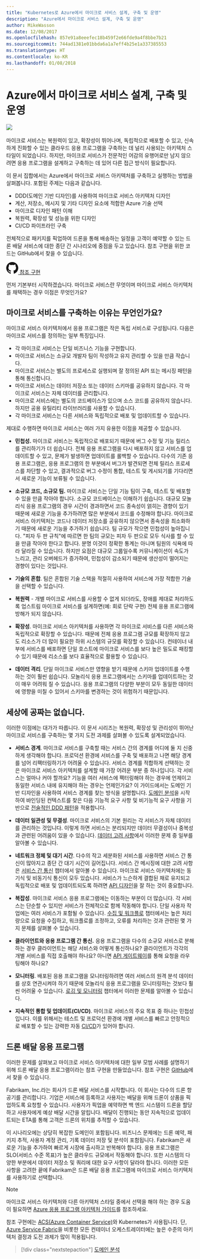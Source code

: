```yaml
---
title: "Kubernetes로 Azure에서 마이크로 서비스 설계, 구축 및 운영"
description: "Azure에서 마이크로 서비스 설계, 구축 및 운영"
author: MikeWasson
ms.date: 12/08/2017
ms.openlocfilehash: 857e91a8eeefec18b459f2e66fde9a4f8bbe7b21
ms.sourcegitcommit: 744ad1381e01bbda6a1a7eff4b25e1a337385553
ms.translationtype: HT
ms.contentlocale: ko-KR
ms.lasthandoff: 01/08/2018
---
```

# <a name="designing-building-and-operating-microservices-on-azure"></a>Azure에서 마이크로 서비스 설계, 구축 및 운영

![](./images/drone.svg)

마이크로 서비스는 복원력이 있고, 확장성이 뛰어나며, 독립적으로 배포할 수 있고, 신속하게 진화할 수 있는 클라우드 응용 프로그램을 구축하는 데 널리 사용되는 아키텍처 스타일이 되었습니다. 하지만, 마이크로 서비스가 전문적인 어감의 유행어로만 남지 않으려면 응용 프로그램을 설계하고 구축하는 데 있어 다른 접근 방식이 필요합니다. 

이 문서 집합에서는 Azure에서 마이크로 서비스 아키텍처를 구축하고 실행하는 방법을 살펴봅니다. 포함된 주제는 다음과 같습니다.

- DDD(도메인 기반 디자인)를 사용하여 마이크로 서비스 아키텍처 디자인 
- 계산, 저장소, 메시지 및 기타 디자인 요소에 적합한 Azure 기술 선택
- 마이크로 디자인 패턴 이해
- 복원력, 확장성 및 성능을 위한 디자인
- CI/CD 파이프라인 구축


전체적으로 패키지를 픽업하여 드론을 통해 배송하는 일정을 고객이 예약할 수 있는 드론 배달 서비스에 대한 종단 간 시나리오에 중점을 두고 있습니다. 참조 구현을 위한 코드는 GitHub에서 찾을 수 있습니다.

[![GitHub](../_images/github.png) 참조 구현][drone-ri]

먼저 기본부터 시작하겠습니다. 마이크로 서비스란 무엇이며 마이크로 서비스 아키텍처를 채택하는 경우 이점은 무엇인가요?

## <a name="why-build-microservices"></a>마이크로 서비스를 구축하는 이유는 무언인가요?

마이크로 서비스 아키텍처에서 응용 프로그램은 작은 독립 서비스로 구성됩니다. 다음은 마이크로 서비스를 정의하는 일부 특징입니다.

- 각 마이크로 서비스는 단일 비즈니스 기능을 구현합니다.
- 마이크로 서비스는 소규모 개발자 팀이 작성하고 유지 관리할 수 있을 만큼 작습니다.
- 마이크로 서비스는 별도의 프로세스로 실행되며 잘 정의된 API 또는 메시징 패턴을 통해 통신합니다. 
- 마이크로 서비스는 데이터 저장소 또는 데이터 스키마를 공유하지 않습니다. 각 마이크로 서비스는 자체 데이터를 관리합니다. 
- 마이크로 서비스에는 별도의 코드베이스가 있으며 소스 코드를 공유하지 않습니다. 하지만 공용 유틸리티 라이브러리를 사용할 수 있습니다.
- 각 마이크로 서비스는 다른 서비스와 독립적으로 배포 및 업데이트할 수 있습니다. 

제대로 수행하면 마이크로 서비스는 여러 가지 유용한 이점을 제공할 수 있습니다.

- **민첩성.** 마이크로 서비스는 독립적으로 배포되기 때문에 버그 수정 및 기능 릴리스를 관리하기가 더 쉽습니다. 전체 응용 프로그램을 다시 배포하지 않고 서비스를 업데이트할 수 있고, 문제가 발생하면 업데이트를 롤백할 수 있습니다. 다수의 기존 응용 프로그램은, 응용 프로그램의 한 부분에서 버그가 발견되면 전체 릴리스 프로세스를 차단할 수 있고, 결과적으로 버그 수정이 통합, 테스트 및 게시되기를 기다리면서 새로운 기능이 보류될 수 있습니다.  

- **소규모 코드, 소규모 팀.** 마이크로 서비스는 단일 기능 팀이 구축, 테스트 및 배포할 수 있을 만큼 작아야 합니다. 소규모 코드베이스는 이해하기 쉽습니다. 대규모 모놀리식 응용 프로그램의 경우 시간이 경과하면서 코드 종속성이 얽히는 경향이 있기 때문에 새로운 기능을 추가하려면 많은 부분에서 코드를 수정해야 합니다. 마이크로 서비스 아키텍처는 코드나 데이터 저장소를 공유하지 않으면서 종속성을 최소화하기 때문에 새로운 기능을 추가하기 쉽습니다. 팀 규모가 작으면 민첩성이 높아집니다. "피자 두 판 규칙"에 따르면 한 팀의 규모는 피자 두 판으로 모두 식사를 할 수 있을 만큼 작아야 한다고 합니다. 분명 이것이 정확한 통계는 아니며 팀원의 식욕에 따라 달라질 수 있습니다. 하지만 요점은 대규모 그룹일수록 커뮤니케이션이 속도가 느리고, 관리 오버헤드가 증가하여, 민첩성이 감소되기 때문에 생산성이 떨어지는 경향이 있다는 것입니다.  

- **기술의 혼합**. 팀은 혼합된 기술 스택을 적절히 사용하여 서비스에 가장 적합한 기술을 선택할 수 있습니다. 

- **복원력** - 개별 마이크로 서비스를 사용할 수 없게 되더라도, 장애를 제대로 처리하도록 업스트림 마이크로 서비스를 설계하면(예: 회로 단락 구현) 전체 응용 프로그램에 방해가 되지 않습니다.

- **확장성**. 마이크로 서비스 아키텍처를 사용하면 각 마이크로 서비스를 다른 서비스와 독립적으로 확장할 수 있습니다. 때문에 전체 응용 프로그램 규모를 확장하지 않고도 리소스가 더 많이 필요한 하위 시스템의 규모를 확장할 수 있습니다. 컨테이너 내부에 서비스를 배포하면 단일 호스트에 마이크로 서비스를 보다 높은 밀도로 패킹할 수 있기 때문에 리소스를 보다 효율적으로 활용할 수 있습니다.

- **데이터 격리**. 단일 마이크로 서비스만 영향을 받기 때문에 스키마 업데이트를 수행하는 것이 훨씬 쉽습니다. 모놀리식 응용 프로그램에서는 스키마를 업데이트하는 것이 매우 어려워 질 수 있습니다. 응용 프로그램의 다양한 부분이 모두 동일한 데이터에 영향을 미칠 수 있어서 스키마를 변경하는 것이 위험하기 때문입니다.
 
## <a name="no-free-lunch"></a>세상에 공짜는 없습니다.

이러한 이점에는 대가가 따릅니다. 이 문서 시리즈는 복원력, 확장성 및 관리성이 뛰어난 마이크로 서비스를 구축하는 몇 가지 도전 과제를 살펴볼 수 있도록 설계되었습니다.

- **서비스 경계**. 마이크로 서비스를 구축할 때는 서비스 간의 경계를 어디에 둘 지 신중하게 생각해야 합니다. 프로덕션 환경에 서비스를 구축 및 배포하고 나면 해당 경계를 넘어 리팩터링하기가 어려울 수 있습니다. 서비스 경계를 적합하게 선택하는 것은 마이크로 서비스 아키텍처를 설계할 때 가장 어려운 부분 중 하나입니다. 각 서비스는 얼마나 커야 할까요? 기능을 여러 서비스에 팩터링해야 하는 경우에 언제이고 동일한 서비스 내에 유지해야 하는 경우는 언제인가요? 이 가이드에서는 도메인 기반 디자인을 사용하여 서비스 경계를 찾는 방식을 설명합니다. [도메인 분석](./domain-analysis.md)을 시작하여 바인딩된 컨텍스트를 찾은 다음 기능적 요구 사항 및 비기능적 요구 사항을 기반으로 [전술적인 DDD 패턴](./microservice-boundaries.md)을 적용합니다. 

- **데이터 일관성 및 무결성**. 마이크로 서비스의 기본 원리는 각 서비스가 자체 데이터를 관리하는 것입니다. 이렇게 하면 서비스는 분리되지만 데이터 무결성이나 중복성과 관련된 어려움이 있을 수 있습니다. [데이터 고려 사항](./data-considerations.md)에서 이러한 문제 중 일부를 알아볼 수 있습니다.

- **네트워크 정체 및 대기 시간**. 다수의 작고 세분화된 서비스를 사용하면 서비스 간 통신이 많아지고 종단 간 대기 시간이 길어집니다. 서비스 간 메시징에 대한 고려 사항은 [서비스 간 통신](./interservice-communication.md) 챕터에서 알아볼 수 있습니다. 마이크로 서비스 아키텍처에는 동기식 및 비동기식 통신이 모두 있습니다. 서비스가 느슨하게 결합된 채로 유지되고 독립적으로 배포 및 업데이트되도록 하려면 [API 디자인](./api-design.md)을 잘 하는 것이 중요합니다.
 
- **복잡성**. 마이크로 서비스 응용 프로그램에는 이동하는 부분이 더 많습니다. 각 서비스는 단순할 수 있지만 서비스가 전체적으로 함께 작동해야 합니다. 단일 사용자 작업에는 여러 서비스가 포함될 수 있습니다. [수집 및 워크플로](./ingestion-workflow.md) 챕터에서는 높은 처리량으로 요청을 수집하고, 워크플로를 조정하고, 오류를 처리하는 것과 관련된 몇 가지 문제를 살펴볼 수 있습니다. 

- **클라이언트와 응용 프로그램 간 통신.**  응용 프로그램을 다수의 소규모 서비스로 분해하는 경우 클라이언트는 해당 서비스와 어떻게 통신하나요? 클라이언트가 각각의 개별 서비스를 직접 호출해야 하나요? 아니면 [API 게이트웨이](./gateway.md)를 통해 요청을 라우팅해야 하나요?

- **모니터링**. 배포된 응용 프로그램을 모니터링하려면 여러 서비스의 원격 분석 데이터를 상호 연관시켜야 하기 때문에 모놀리식 응용 프로그램을 모니터링하는 것보다 훨씬 어려울 수 있습니다. [로깅 및 모니터링](./logging-monitoring.md) 챕터에서 이러한 문제를 알아볼 수 있습니다.

- **지속적인 통합 및 업데이트(CI/CD)**. 마이크로 서비스의 주요 목표 중 하나는 민첩성입니다. 이를 위해서는 테스트 및 프로덕션 환경에 개별 서비스를 빠르고 안정적으로 배포할 수 있는 강력한 자동 [CI/CD](./ci-cd.md)가 있어야 합니다.

## <a name="the-drone-delivery-application"></a>드론 배달 응용 프로그램

이러한 문제를 살펴보고 마이크로 서비스 아키텍처에 대한 일부 모범 사례를 설명하기 위해 드론 배달 응용 프로그램이라는 참조 구현을 만들었습니다. 참조 구현은 [GitHub][drone-ri]에서 찾을 수 있습니다.

Fabrikam, Inc.라는 회사가 드론 배달 서비스를 시작합니다. 이 회사는 다수의 드론 항공기를 관리합니다. 기업은 서비스에 등록하고 사용자는 배달을 위해 드론이 상품을 픽업하도록 요청할 수 있습니다. 사용자가 픽업을 예약하면 백 엔드 시스템이 드론을 할당하고 사용자에게 예상 배달 시간을 알립니다. 배달이 진행되는 동안 지속적으로 업데이트되는 ETA를 통해 고객은 드론의 위치를 추적할 수 있습니다.

이 시나리오에는 상당히 복잡한 도메인이 포함됩니다. 비즈니스 문제에는 드론 예약, 패키지 추적, 사용자 계정 관리, 기록 데이터 저장 및 분석이 포함됩니다. Fabrikam은 새로운 기능을 추가하여 빠르게 시장에 출시하고 반복해야 합니다. 응용 프로그램은 SLO(서비스 수준 목표)가 높은 클라우드 규모에서 작동해야 합니다. 또한 시스템의 다양한 부분에서 데이터 저장소 및 쿼리에 대한 요구 사항이 달라야 합니다. 이러한 모든 사항을 고려한 끝에 Fabrikam은 드론 배달 응용 프로그램에 마이크로 서비스 아키텍처를 사용하기로 선택합니다.

> [!NOTE]
> 마이크로 서비스 아키텍처와 다른 아키텍처 스타일 중에서 선택을 해야 하는 경우 도움이 필요하면 [Azure 응용 프로그램 아키텍처 가이드](../guide/index.md)를 참조하세요.

참조 구현에는 [ACS(Azure Container Service)](/azure/container-service/kubernetes/)와 Kubernetes가 사용됩니다. 단, [Azure Service Fabric](/azure/service-fabric/)을 비롯한 모든 컨테이너 오케스트레이터에는 높은 수준의 아키텍처 결정과 도전 과제가 많이 적용됩니다. 

> [!div class="nextstepaction"]
> [도메인 분석](./domain-analysis.md)


<!-- links -->

[drone-ri]: https://github.com/mspnp/microservices-reference-implementation
